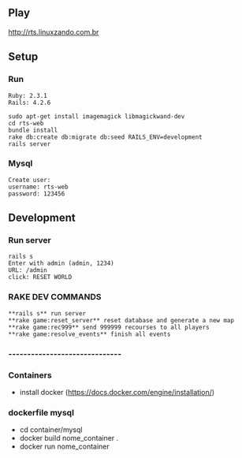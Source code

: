 
## Play ##

http://rts.linuxzando.com.br

## Setup ##

### Run ###
```
Ruby: 2.3.1
Rails: 4.2.6

sudo apt-get install imagemagick libmagickwand-dev
cd rts-web
bundle install
rake db:create db:migrate db:seed RAILS_ENV=development
rails server
```
### Mysql ###
```
Create user:
username: rts-web
password: 123456
```

## Development ##

### Run server ###
```
rails s
Enter with admin (admin, 1234)
URL: /admin
click: RESET WORLD
```
### RAKE DEV COMMANDS ###
```
**rails s** run server
**rake game:reset_server** reset database and generate a new map
**rake game:rec999** send 999999 recourses to all players
**rake game:resolve_events** finish all events
```
### ------------------------------ ###

### Containers ###
* install docker (https://docs.docker.com/engine/installation/)

### dockerfile mysql 

* cd container/mysql 
* docker build nome_container .
* docker run nome_container
